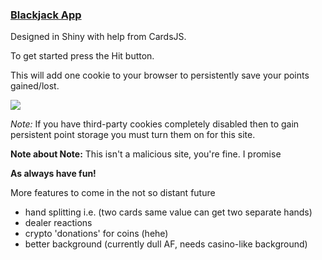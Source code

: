 ### [Blackjack App](https://aholmes23.shinyapps.io/Blackjack/)

Designed in Shiny with help from CardsJS. 

To get started press the Hit button. 

This will add one cookie to your browser to persistently save your points gained/lost.
  
![](https://github.com/AlexanderHolmes0/BlackJackApp/blob/main/grihpyv2.gif)

*Note:* If you have third-party cookies completely disabled then to gain persistent point storage you must turn them on for this site.

**Note about Note:** This isn't a malicious site, you're fine. I promise

**As always have fun!**

More features to come in the not so distant future
- hand splitting i.e. (two cards same value can get two separate hands)
- dealer reactions
- crypto 'donations' for coins (hehe)
- better background (currently dull AF, needs casino-like background)
